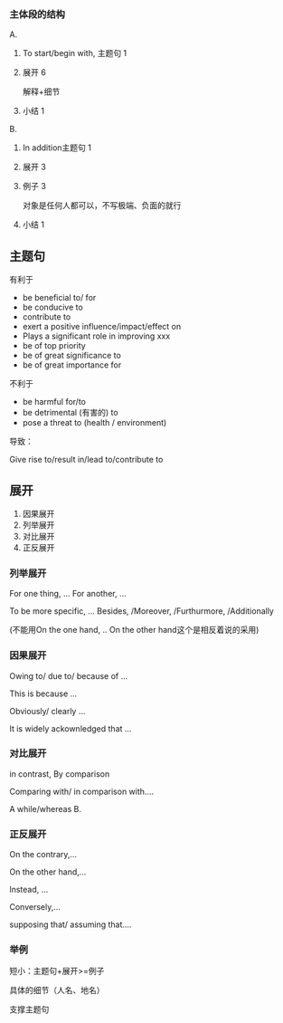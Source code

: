 ### 主体段的结构

A.

1. To start/begin with, 主题句 1

2. 展开 6

   解释+细节

3. 小结 1



B.

1. In addition主题句 1

2. 展开 3

3. 例子 3

   对象是任何人都可以，不写极端、负面的就行

4. 小结 1



## 主题句

有利于

- be beneficial to/ for
- be conducive to
- contribute to
- exert a positive influence/impact/effect on
- Plays a significant role in improving xxx
- be of top priority
- be of great significance to
- be of great importance for



不利于

- be harmful for/to
- be detrimental (有害的) to
- pose a threat to (health / environment)



导致：

Give rise to/result in/lead to/contribute to



## 展开

1. 因果展开
2. 列举展开
3. 对比展开
4. 正反展开

### 列举展开

For one thing, ... For another, ...

To be more specific, ... Besides, /Moreover, /Furthurmore, /Additionally

(不能用On the one hand, .. On the other hand这个是相反着说的采用)



### 因果展开

Owing to/ due to/ because of ...

This is because ...



Obviously/ clearly ...

It is widely ackownledged that ...



### 对比展开

in contrast, By comparison

Comparing with/ in comparison with.…

A while/whereas B.



### 正反展开

On the contrary,…

On the other hand,...

lnstead, …

Conversely,…

supposing that/ assuming that.…



### 举例

短小：主题句+展开>=例子

具体的细节（人名、地名）

支撑主题句


